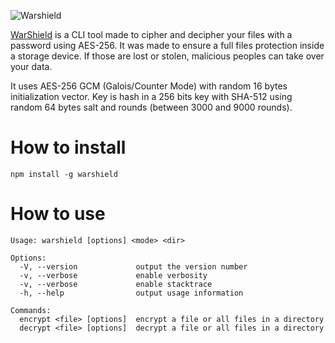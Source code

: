 ![Warshield](https://i.imgur.com/hmaHsmi.png)

[WarShield](https://warshield.qtmsheep.com) is a CLI tool made to cipher and decipher your files with a password using AES-256. It was made to ensure a full files protection inside a storage device. If those are lost or stolen, malicious peoples can take over your data.

It uses AES-256 GCM (Galois/Counter Mode) with random 16 bytes initialization vector.
Key is hash in a 256 bits key with SHA-512 using random 64 bytes salt and rounds (between 3000 and 9000 rounds).


# How to install
`npm install -g warshield`

# How to use
```
Usage: warshield [options] <mode> <dir>

Options:
  -V, --version             output the version number
  -v, --verbose             enable verbosity
  -v, --verbose             enable stacktrace
  -h, --help                output usage information

Commands:
  encrypt <file> [options]  encrypt a file or all files in a directory
  decrypt <file> [options]  decrypt a file or all files in a directory
```